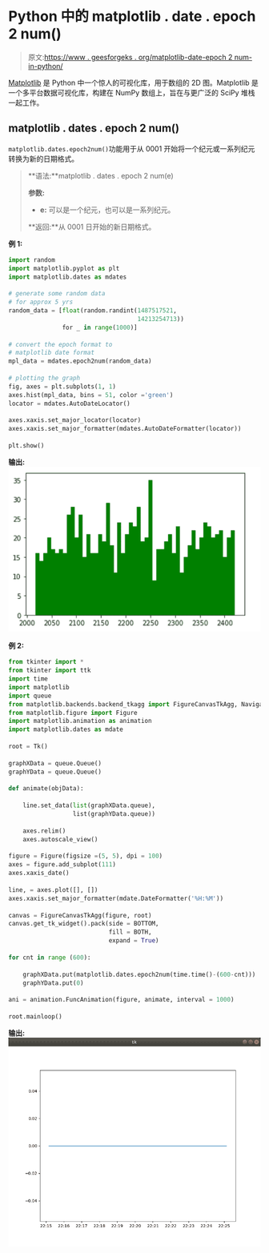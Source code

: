 # Python 中的 matplotlib . date . epoch 2 num()

> 原文:[https://www . geesforgeks . org/matplotlib-date-epoch 2 num-in-python/](https://www.geeksforgeeks.org/matplotlib-dates-epoch2num-in-python/)

[Matplotlib](https://www.geeksforgeeks.org/python-matplotlib-an-overview/) 是 Python 中一个惊人的可视化库，用于数组的 2D 图。Matplotlib 是一个多平台数据可视化库，构建在 NumPy 数组上，旨在与更广泛的 SciPy 堆栈一起工作。

## matplotlib . dates . epoch 2 num()

`matplotlib.dates.epoch2num()`功能用于从 0001 开始将一个纪元或一系列纪元转换为新的日期格式。

> **语法:**matplotlib . dates . epoch 2 num(e)
> 
> **参数:**
> 
> *   **e:** 可以是一个纪元，也可以是一系列纪元。
> 
> **返回:**从 0001 日开始的新日期格式。

**例 1:**

```py
import random
import matplotlib.pyplot as plt
import matplotlib.dates as mdates

# generate some random data
# for approx 5 yrs
random_data = [float(random.randint(1487517521,
                                    14213254713))
               for _ in range(1000)]

# convert the epoch format to
# matplotlib date format 
mpl_data = mdates.epoch2num(random_data)

# plotting the graph
fig, axes = plt.subplots(1, 1)
axes.hist(mpl_data, bins = 51, color ='green')
locator = mdates.AutoDateLocator()

axes.xaxis.set_major_locator(locator)
axes.xaxis.set_major_formatter(mdates.AutoDateFormatter(locator))

plt.show()
```

 **输出:**
![](img/90e56fbb04a009e37f57716bab2ad4f7.png)

**例 2:**

```py
from tkinter import *
from tkinter import ttk
import time 
import matplotlib
import queue
from matplotlib.backends.backend_tkagg import FigureCanvasTkAgg, NavigationToolbar2Tk
from matplotlib.figure import Figure
import matplotlib.animation as animation
import matplotlib.dates as mdate

root = Tk()

graphXData = queue.Queue()
graphYData = queue.Queue()

def animate(objData):

    line.set_data(list(graphXData.queue), 
                  list(graphYData.queue))

    axes.relim()
    axes.autoscale_view()

figure = Figure(figsize =(5, 5), dpi = 100)
axes = figure.add_subplot(111)
axes.xaxis_date()

line, = axes.plot([], [])
axes.xaxis.set_major_formatter(mdate.DateFormatter('%H:%M'))

canvas = FigureCanvasTkAgg(figure, root)
canvas.get_tk_widget().pack(side = BOTTOM, 
                            fill = BOTH, 
                            expand = True)

for cnt in range (600):

    graphXData.put(matplotlib.dates.epoch2num(time.time()-(600-cnt)))
    graphYData.put(0)

ani = animation.FuncAnimation(figure, animate, interval = 1000)

root.mainloop()
```

**输出:**
![](img/5f253ac0ca003d1d6e360f59c8e1ff2c.png)
